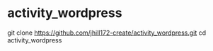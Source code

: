 # activity_wordpress
git clone https://github.com/jhill172-create/activity_wordpress.git
cd activity_wordpress
